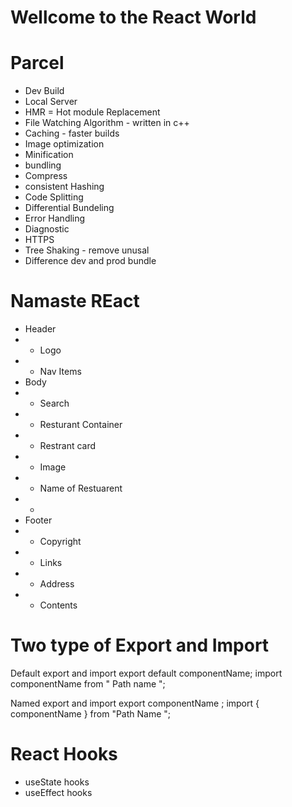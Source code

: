 # Wellcome to the React World 

# Parcel

- Dev Build 
- Local Server 
- HMR = Hot module Replacement
- File Watching Algorithm - written in c++
- Caching - faster builds 
- Image optimization 
- Minification 
- bundling 
- Compress
- consistent Hashing 
- Code Splitting 
- Differential Bundeling 
- Error Handling 
- Diagnostic 
- HTTPS
- Tree Shaking - remove unusal 
- Difference dev and prod bundle


# Namaste REact


* Header
* - Logo
* - Nav Items 
* Body
* - Search
* - Resturant Container
*   - Restrant card 
*    - Image
*    - Name of Restuarent
*    - 
* Footer
*  - Copyright 
*  - Links
*  - Address
*  - Contents


# Two type of Export and Import 

Default export and import 
export default componentName;
import componentName from " Path name ";


Named export and import 
export componentName ;
import { componentName } from "Path Name ";



# React Hooks

- useState hooks 
- useEffect hooks 

 